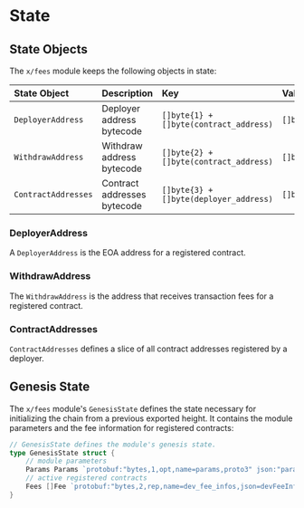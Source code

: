 <!--
order: 2
-->

# State

## State Objects

The `x/fees` module keeps the following objects in state:

| State Object        | Description                 | Key                                    | Value                        | Store |
| :------------------ | :-------------------------- | :------------------------------------- | :--------------------------- | :---- |
| `DeployerAddress`   | Deployer address bytecode   | `[]byte{1} + []byte(contract_address)` | `[]byte{deployer_address}`   | KV    |
| `WithdrawAddress`   | Withdraw address bytecode   | `[]byte{2} + []byte(contract_address)` | `[]byte{withdraw_address}`   | KV    |
| `ContractAddresses` | Contract addresses bytecode | `[]byte{3} + []byte(deployer_address)` | `[]byte{contract_addresses}` | KV    |

### DeployerAddress

A `DeployerAddress` is the EOA address for a registered contract.

### WithdrawAddress

The `WithdrawAddress` is the address that receives transaction fees for a registered contract.

### ContractAddresses

`ContractAddresses` defines a slice of all contract addresses registered by a deployer.

## Genesis State

The `x/fees` module's `GenesisState` defines the state necessary for initializing the chain from a previous exported height. It contains the module parameters and the fee information for registered contracts:

```go
// GenesisState defines the module's genesis state.
type GenesisState struct {
	// module parameters
	Params Params `protobuf:"bytes,1,opt,name=params,proto3" json:"params"`
	// active registered contracts
	Fees []Fee `protobuf:"bytes,2,rep,name=dev_fee_infos,json=devFeeInfos,proto3" json:"dev_fee_infos"`
}
```
